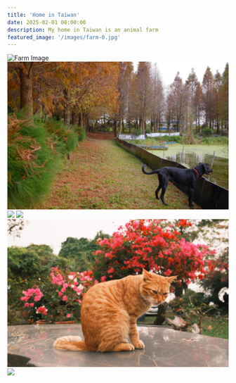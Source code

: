 ```yaml
---
title: 'Home in Taiwan'
date: 2025-02-01 00:00:00
description: My home in Taiwan is an animal farm
featured_image: '/images/farm-0.jpg'
---
```


<img src="/images/farm-0.jpg" alt="Farm Image" style="width: 100%; height: 200; max-width: 500px;">


<div class="gallery" data-columns="1">
    <img src="/images/farm-1.jpg" style="width: 500; height: 500;">
    <img src="/images/farm-2.jpg" style="width: 500; height: 500;">
    <img src="/images/farm-3.jpg" style="width: 500; height: 500;">
    <img src="/images/farm-4.jpg" style="width: 500; height: 500;">
    <img src="/images/farm-5.jpg" style="width: 500; height: 200;">
</div>

